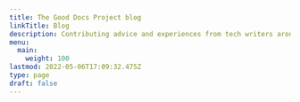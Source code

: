 ```yaml
---
title: The Good Docs Project blog
linkTitle: Blog
description: Contributing advice and experiences from tech writers around the globe.
menu:
  main:
    weight: 100
lastmod: 2022-05-06T17:09:32.475Z
type: page
draft: false
---
```

